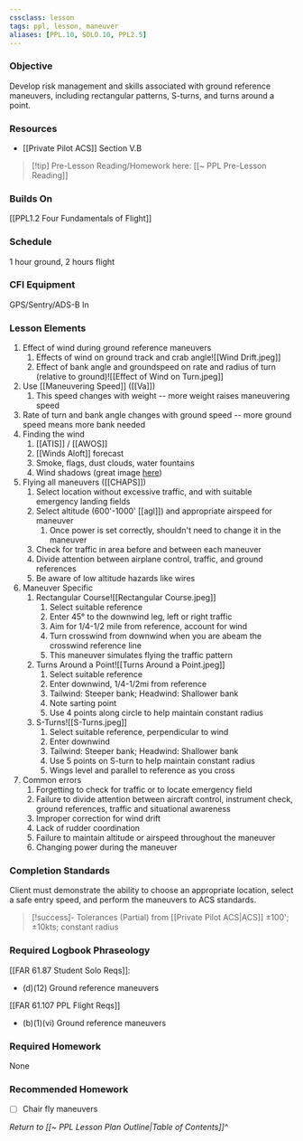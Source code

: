 ```yaml
---
cssclass: lesson
tags: ppl, lesson, maneuver
aliases: [PPL.10, SOLO.10, PPL2.5]
---
```

### Objective
Develop risk management and skills associated with ground reference maneuvers, including rectangular patterns, S-turns, and turns around a point.

### Resources
- [[Private Pilot ACS]] Section V.B

> [!tip] Pre-Lesson Reading/Homework here: [[~ PPL Pre-Lesson Reading]]

### Builds On
[[PPL1.2 Four Fundamentals of Flight]]

### Schedule
1 hour ground, 2 hours flight

### CFI Equipment
GPS/Sentry/ADS-B In

### Lesson Elements
1. Effect of wind during ground reference maneuvers
	1. Effects of wind on ground track and crab angle![[Wind Drift.jpeg]]
	2. Effect of bank angle and groundspeed on rate and radius of turn (relative to ground)![[Effect of Wind on Turn.jpeg]]
2. Use [[Maneuvering Speed]] ([[Va]])
	1. This speed changes with weight -- more weight raises maneuvering speed
3. Rate of turn and bank angle changes with ground speed -- more ground speed means more bank needed
4. Finding the wind
	1. [[ATIS]] / [[AWOS]]
	2. [[Winds Aloft]] forecast
	3. Smoke, flags, dust clouds, water fountains
	4. Wind shadows (great image [here](https://aerialarchives.photoshelter.com/image/I0000lxReAm6J02k))
5. Flying all maneuvers ([[CHAPS]])
	1. Select location without excessive traffic, and with suitable emergency landing fields
	2. Select altitude (600'-1000' [[agl]]) and appropriate airspeed for maneuver
		1. Once power is set correctly, shouldn't need to change it in the maneuver
	3. Check for traffic in area before and between each maneuver
	4. Divide attention between airplane control, traffic, and ground references
	5. Be aware of low altitude hazards like wires
6. Maneuver Specific
	1. Rectangular Course![[Rectangular Course.jpeg]]
		1. Select suitable reference
		2. Enter 45° to the downwind leg, left or right traffic
		3. Aim for 1/4-1/2 mile from reference, account for wind
		4. Turn crosswind from downwind when you are abeam the crosswind reference line
		5. This maneuver simulates flying the traffic pattern
	2. Turns Around a Point![[Turns Around a Point.jpeg]]
		1. Select suitable reference
		3. Enter downwind, 1/4-1/2mi from reference
		4. Tailwind: Steeper bank; Headwind: Shallower bank
		5. Note sarting point
		6. Use 4 points along circle to help maintain constant radius
	3. S-Turns![[S-Turns.jpeg]]
		1. Select suitable reference, perpendicular to wind
		2. Enter downwind
		4. Tailwind: Steeper bank; Headwind: Shallower bank
		3. Use 5 points on S-turn to help maintain constant radius
		4. Wings level and parallel to reference as you cross
7. Common errors
	1. Forgetting to check for traffic or to locate emergency field
	2. Failure to divide attention between aircraft control, instrument check, ground references, traffic and situational awareness
	3. Improper correction for wind drift
	4. Lack of rudder coordination
	5. Failure to maintain altitude or airspeed throughout the maneuver
	6. Changing power during the maneuver


### Completion Standards
Client must demonstrate the ability to choose an appropriate location, select a safe entry speed, and perform the maneuvers to ACS standards.

> [!success]- Tolerances (Partial) from [[Private Pilot ACS|ACS]]
> ±100'; ±10kts; constant radius

### Required Logbook Phraseology
[[FAR 61.87 Student Solo Reqs]]:
- (d)(12) Ground reference maneuvers

[[FAR 61.107 PPL Flight Reqs]]
- (b)(1)(vi) Ground reference maneuvers

### Required Homework
None

### Recommended Homework
- [ ] Chair fly maneuvers

*Return to [[~ PPL Lesson Plan Outline|Table of Contents]]^*